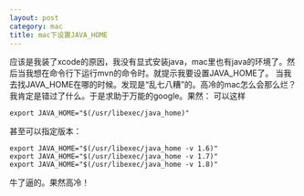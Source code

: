 ```yaml
---
layout: post
category: mac
title: mac下设置JAVA_HOME
---
```


应该是我装了xcode的原因，我没有显式安装java，mac里也有java的环境了。然后当我想在命令行下运行mvn的命令时。就提示我要设置JAVA_HOME了。
当我去找JAVA_HOME在哪的时候。发现是“乱七八糟”的。高冷的mac怎么会那么烂？我肯定是错过了什么。于是求助于万能的google。果然：
可以这样 

	export JAVA_HOME="$(/usr/libexec/java_home)"
	
甚至可以指定版本：
	
	export JAVA_HOME="$(/usr/libexec/java_home -v 1.6)"
	export JAVA_HOME="$(/usr/libexec/java_home -v 1.7)"
	export JAVA_HOME="$(/usr/libexec/java_home -v 1.8)"

牛了逼的。果然高冷！